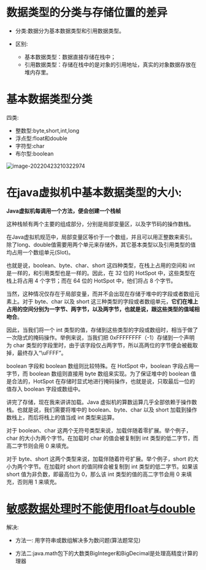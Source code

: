 # 数据类型的分类与存储位置的差异

- 分类:数据分为基本数据类型和引用数据类型。

- 区别:
  - 基本数据类型：数据直接存储在栈中；
  - 引用数据类型：存储在栈中的是对象的引用地址，真实的对象数据存放在堆内存里。





# 基本数据类型分类

四类:

- 整数型:byte,short,int,long
- 浮点型:float和double
- 字符型:char
- 布尔型:boolean

![image-20220423210322974](C:\Users\86188\AppData\Roaming\Typora\typora-user-images\image-20220423210322974.png)

# 在java虚拟机中基本数据类型的大小:

**Java虚拟机每调用一个方法，便会创建一个栈帧** 

这种栈帧有两个主要的组成部分，分别是局部变量区，以及字节码的操作数栈。

在Java虚拟机规范中，局部变量区等价于一个数组，并且可以用正整数来索引。除了long、double值需要用两个单元来存储外，其它基本类型以及引用类型的值均占用一个数组单元(Slot)。

也就是说，boolean、byte、char、short 这四种类型，在栈上占用的空间和 int 是一样的，和引用类型也是一样的。因此，在 32 位的 HotSpot 中，这些类型在栈上将占用 4 个字节；而在 64 位的 HotSpot 中，他们将占 8 个字节。

当然，这种情况仅存在于局部变量，而并不会出现在存储于堆中的字段或者数组元素上。对于 byte、char 以及 short 这三种类型的字段或者数组单元，**它们在堆上占用的空间分别为一字节、两字节，以及两字节，也就是说，跟这些类型的值域相吻合**。

因此，当我们将一个 int 类型的值，存储到这些类型的字段或数组时，相当于做了一次隐式的掩码操作。举例来说，当我们把  0xFFFFFFFF（-1）存储到一个声明为 char  类型的字段里时，由于该字段仅占两字节，所以高两位的字节便会被截取掉，最终存入“\uFFFF”。

boolean 字段和 boolean 数组则比较特殊。在 HotSpot 中，boolean 字段占用一字节，而 boolean  数组则直接用 byte 数组来实现。为了保证堆中的 boolean 值是合法的，HotSpot  在存储时显式地进行掩码操作，也就是说，只取最后一位的值存入 boolean 字段或数组中。

讲完了存储，现在我来讲讲加载。Java 虚拟机的算数运算几乎全部依赖于操作数栈。也就是说，我们需要将堆中的 boolean、byte、char 以及 short 加载到操作数栈上，而后将栈上的值当成 int 类型来运算。

对于 boolean、char 这两个无符号类型来说，加载伴随着零扩展。举个例子，char 的大小为两个字节。在加载时 char 的值会被复制到 int 类型的低二字节，而高二字节则会用 0 来填充。

对于 byte、short 这两个类型来说，加载伴随着符号扩展。举个例子，short 的大小为两个字节。在加载时 short  的值同样会被复制到 int 类型的低二字节。如果该 short 值为非负数，即最高位为 0，那么该 int 类型的值的高二字节会用 0  来填充，否则用 1 来填充。



# [敏感数据处理时不能使用float与double](https://mp.weixin.qq.com/s/UyYDt3HB8IO_AoSDLndhxA)

解决:

- 方法一: 用字符串或数组解决多为数问题(算法题常见)

- 方法二:java.math包下的大数类BigInteger和BigDecimal是处理高精度计算的理器







